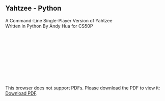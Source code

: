 ## Yahtzee - Python

A Command-Line Single-Player Version of Yahtzee  
Written in Python By Andy Hua for CS50P

<object data="https://cdn.website-editor.net/d5df4a1da9404be58e00074a943b265c/files/uploaded/Yahtzee%2520Rules.pdf" type="application/pdf" width="700px" height="1000px">
    <embed src="https://cdn.website-editor.net/d5df4a1da9404be58e00074a943b265c/files/uploaded/Yahtzee%2520Rules.pdf">
        <p>This browser does not support PDFs. Please download the PDF to view it: <a href="https://cdn.website-editor.net/d5df4a1da9404be58e00074a943b265c/files/uploaded/Yahtzee%2520Rules.pdf">Download PDF</a>.</p>
    </embed>
</object>
